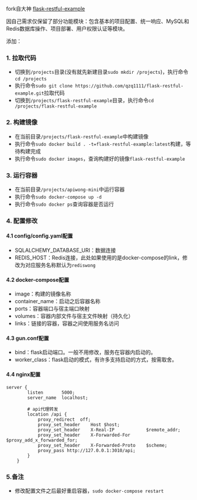 fork自大神 [flask-restful-example](https://github.com/qzq1111/flask-restful-example)

因自己需求仅保留了部分功能模块：包含基本的项目配置、统一响应、MySQL和Redis数据库操作、项目部署、用户权限认证等模块。

添加：


### 1. 拉取代码
- 切换到`/projects`目录(没有就先新建目录`sudo mkdir /projects`)，执行命令`cd /projects`
- 执行命令`sudo git clone https://github.com/qzq1111/flask-restful-example.git`拉取代码
- 切换到`/projects/flask-restful-example`目录，执行命令`cd /projects/flask-restful-example`
       
### 2. 构建镜像
- 在当前目录`/projects/flask-restful-example`中构建镜像
- 执行命令`sudo docker build . -t=flask-restful-example:latest`构建，等待构建完成
- 执行命令`sudo docker images`，查询构建好的镜像`flask-restful-example`

### 3. 运行容器
- 在当前目录`/projects/apiwong-mini`中运行容器
- 执行命令`sudo docker-compose up -d`
- 执行命令`sudo docker ps`查询容器是否运行

### 4. 配置修改

#### 4.1 config/config.yaml配置
- SQLALCHEMY_DATABASE_URI：数据连接
- REDIS_HOST：Redis连接，此处如果使用的是docker-compose的link，修改为对应服务名称默认为`rediswong`
    
#### 4.2 docker-compose配置
- image：构建的镜像名称
- container_name：启动之后容器名称
- ports：容器端口与宿主端口映射
- volumes：容器内部文件与宿主文件映射（持久化）
- links：链接的容器，容器之间使用服务名访问

#### 4.3 gun.conf配置
- bind：flask启动端口。一般不用修改，服务在容器内启动的。
- worker_class：flask启动的模式，有许多支持启动的方式，按需取舍。

#### 4.4 nginx配置
```
server {
        listen       5000;
        server_name  localhost;

        # api代理转发
        location /api {
            proxy_redirect  off;
            proxy_set_header    Host $host;
            proxy_set_header    X-Real-IP            $remote_addr;
            proxy_set_header    X-Forwarded-For      $proxy_add_x_forwarded_for;
            proxy_set_header    X-Forwarded-Proto    $scheme;
            proxy_pass http://127.0.0.1:3010/api;
        }
    } 
```
### 5.备注
- 修改配置文件之后最好重启容器，`sudo docker-compose restart`
